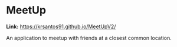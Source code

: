# MeetUp
<b>Link:</b> https://krsantos91.github.io/MeetUpV2/

An application to meetup with friends at a closest common location.

